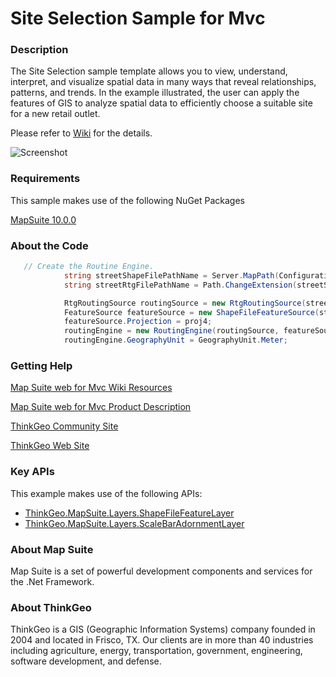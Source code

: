 # Site Selection Sample for Mvc

### Description

The Site Selection sample template allows you to view, understand, interpret, and visualize spatial data in many ways that reveal relationships, patterns, and trends. In the example illustrated, the user can apply the features of GIS to analyze spatial data to efficiently choose a suitable site for a new retail outlet.

Please refer to [Wiki](http://wiki.thinkgeo.com/wiki/map_suite_web_for_mvc) for the details.

![Screenshot](https://github.com/ThinkGeo/SiteSelectionSample-ForMvc/blob/master/Screenshot.gif)

### Requirements
This sample makes use of the following NuGet Packages

[MapSuite 10.0.0](https://www.nuget.org/packages?q=ThinkGeo)

### About the Code

```csharp
   // Create the Routine Engine. 
            string streetShapeFilePathName = Server.MapPath(ConfigurationManager.AppSettings["StreetShapeFilePathName"]);
            string streetRtgFilePathName = Path.ChangeExtension(streetShapeFilePathName, ".rtg");

            RtgRoutingSource routingSource = new RtgRoutingSource(streetRtgFilePathName);
            FeatureSource featureSource = new ShapeFileFeatureSource(streetShapeFilePathName);
            featureSource.Projection = proj4;
            routingEngine = new RoutingEngine(routingSource, featureSource);
            routingEngine.GeographyUnit = GeographyUnit.Meter;
```

### Getting Help

[Map Suite web for Mvc Wiki Resources](http://wiki.thinkgeo.com/wiki/map_suite_web_for_mvc)

[Map Suite web for Mvc Product Description](https://thinkgeo.com/ui-controls#web-platforms)

[ThinkGeo Community Site](http://community.thinkgeo.com/)

[ThinkGeo Web Site](http://www.thinkgeo.com)

### Key APIs
This example makes use of the following APIs:

- [ThinkGeo.MapSuite.Layers.ShapeFileFeatureLayer](http://wiki.thinkgeo.com/wiki/api/thinkgeo.mapsuite.layers.shapefilefeaturelayer)
- [ThinkGeo.MapSuite.Layers.ScaleBarAdornmentLayer](http://wiki.thinkgeo.com/wiki/api/thinkgeo.mapsuite.layers.scalebaradornmentlayer)

### About Map Suite
Map Suite is a set of powerful development components and services for the .Net Framework.

### About ThinkGeo
ThinkGeo is a GIS (Geographic Information Systems) company founded in 2004 and located in Frisco, TX. Our clients are in more than 40 industries including agriculture, energy, transportation, government, engineering, software development, and defense.
